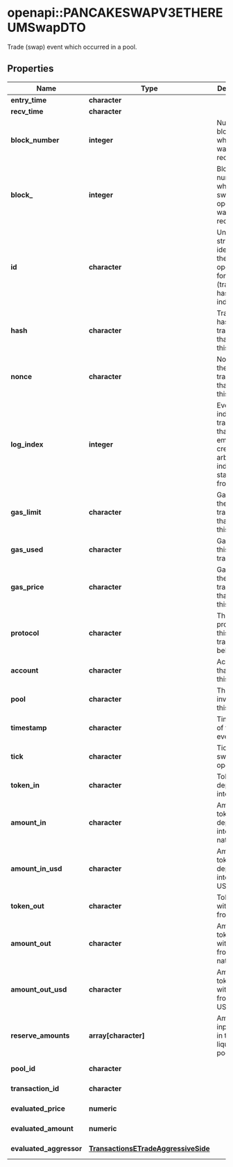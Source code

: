 # openapi::PANCAKESWAPV3ETHEREUMSwapDTO

Trade (swap) event which occurred in a pool.

## Properties
Name | Type | Description | Notes
------------ | ------------- | ------------- | -------------
**entry_time** | **character** |  | [optional] 
**recv_time** | **character** |  | [optional] 
**block_number** | **integer** | Number of block in which entity was recorded. | [optional] 
**block_** | **integer** | Block number in which the swap operation was recorded. | [optional] 
**id** | **character** | Unique string identifier of the swap operation, format: (transaction hash)-(log index). | [optional] 
**hash** | **character** | Transaction hash of the transaction that emitted this event. | [optional] 
**nonce** | **character** | Nonce of the transaction that emitted this event. | [optional] 
**log_index** | **integer** | Event log index. For transactions that don&#39;t emit event, create arbitrary index starting from 0. | [optional] 
**gas_limit** | **character** | Gas limit of the transaction that emitted this event. | [optional] 
**gas_used** | **character** | Gas used in this transaction. | [optional] 
**gas_price** | **character** | Gas price of the transaction that emitted this event. | [optional] 
**protocol** | **character** | The protocol this transaction belongs to. | [optional] 
**account** | **character** | Account that emitted this event. | [optional] 
**pool** | **character** | The pool involving this event. | [optional] 
**timestamp** | **character** | Timestamp of this event. | [optional] 
**tick** | **character** | Tick of the swap operation. | [optional] 
**token_in** | **character** | Token deposited into pool. | [optional] 
**amount_in** | **character** | Amount of token deposited into pool in native units. | [optional] 
**amount_in_usd** | **character** | Amount of token deposited into pool in USD. | [optional] 
**token_out** | **character** | Token withdrawn from pool. | [optional] 
**amount_out** | **character** | Amount of token withdrawn from pool in native units. | [optional] 
**amount_out_usd** | **character** | Amount of token withdrawn from pool in USD. | [optional] 
**reserve_amounts** | **array[character]** | Amount of input tokens in the liquidity pool. | [optional] 
**pool_id** | **character** |  | [optional] [readonly] 
**transaction_id** | **character** |  | [optional] [readonly] 
**evaluated_price** | **numeric** |  | [optional] [readonly] 
**evaluated_amount** | **numeric** |  | [optional] [readonly] 
**evaluated_aggressor** | [**TransactionsETradeAggressiveSide**](Transactions.ETradeAggressiveSide.md) |  | [optional] [Enum: ] 


